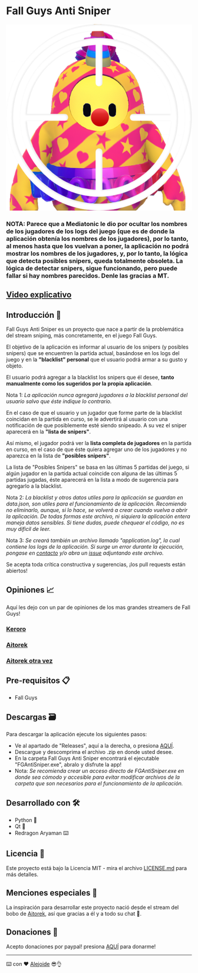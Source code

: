 # Fall Guys Anti Sniper
<p align="center"><img src="https://raw.githubusercontent.com/4l3j0Ok/fall-guys-anti-sniper/main/src/static/icon.png"></p>

### NOTA: Parece que a Mediatonic le dio por ocultar los nombres de los jugadores de los logs del juego (que es de donde la aplicación obtenía los nombres de los jugadores), por lo tanto, al menos hasta que los vuelvan a poner, la aplicación no podrá mostrar los nombres de los jugadores, y, por lo tanto, la lógica que detecta posibles snipers, queda totalmente obsoleta. La lógica de detectar snipers, sigue funcionando, pero puede fallar si hay nombres parecidos. Denle las gracias a MT.
## [Video explicativo](https://www.youtube.com/watch?v=QgWsRF-0FxI)

## Introducción 🌈

Fall Guys Anti Sniper es un proyecto que nace a partir de la problemática del stream sniping, más concretamente, en el juego Fall Guys.

El objetivo de la aplicación es informar al usuario de los snipers (y posibles snipers) que se encuentren la partida actual, basándose en los logs del juego y en la **"blacklist" personal** que el usuario podrá armar a su gusto y objeto.

El usuario podrá agregar a la blacklist los snipers que él desee, **tanto manualmente como los sugeridos por la propia aplicación**.

Nota 1: *La aplicación nunca agregará jugadores a la blacklist personal del usuario salvo que éste indique lo contrario.*

En el caso de que el usuario y un jugador que forme parte de la blacklist coincidan en la partida en curso, se le advertirá al usuario con una notificación de que posiblemente esté siendo snipeado. A su vez el sniper aparecerá en la **"lista de snipers"**.

Así mismo, el jugador podrá ver la **lista completa de jugadores** en la partida en curso, en el caso de que éste quiera agregar uno de los jugadores y no aparezca en la lista de **"posibles snipers"**.

La lista de "Posibles Snipers" se basa en las últimas 5 partidas del juego, si algún jugador en la partida actual coincide con alguna de las últimas 5 partidas jugadas, éste aparecerá en la lista a modo de sugerencia para agregarlo a la blacklist.

Nota 2: *La blacklist y otros datos utiles para la aplicación se guardan en data.json, son utiles para el funcionamiento de la aplicación. Recomiendo no eliminarlo, aunque, si lo hace, se volverá a crear cuando vuelva a abrir la aplicación. De todas formas este archivo, ni siquiera la aplicación entera maneja datos sensibles. Si tiene dudas, puede chequear el código, no es muy dificil de leer.*

Nota 3: *Se creará también un archivo llamado "application.log", la cual contiene los logs de la aplicación. Si surge un error durante la ejecución, pongase en [contacto](mailto:alejofsarmiento@gmail.com) y/o abra un [issue](https://github.com/4l3j0Ok/fall-guys-anti-sniper/issues) adjuntando este archivo.*

Se acepta toda crítica constructiva y sugerencias, ¡los pull requests están abiertos!

## Opiniones 📈
Aquí les dejo con un par de opiniones de los mas grandes streamers de Fall Guys!
### [Keroro](https://clips.twitch.tv/DreamyOptimisticCormorantYouWHY-6Ni_uHpYBUTYBtzm)
### [Aitorek](https://clips.twitch.tv/UnusualPlayfulOysterVoteNay-Qti2v5hSAqPcJ2wn)
### [Aitorek otra vez](https://clips.twitch.tv/AgileOutstandingAyeayeShazBotstix-JQ0H_uTQAdiVLWJb)

## Pre-requisitos 📋

- Fall Guys

## Descargas 🗃️

Para descargar la aplicación ejecute los siguientes pasos:
- Ve al apartado de "Releases", aquí a la derecha, o presiona [AQUÍ](https://github.com/4l3j0Ok/fall-guys-anti-sniper/releases).
- Descargue y descomprima el archivo .zip en donde usted desee.
- En la carpeta Fall Guys Anti Sniper encontrará el ejecutable "FGAntiSniper.exe", abralo y disfrute la app!
- Nota: *Se recomienda crear un acceso directo de FGAntiSniper.exe en donde sea cómodo y accesible para evitar modificar archivos de la carpeta que son necesarios para el funcionamiento de la aplicación.*
## Desarrollado con 🛠️

- Python 🐍
- Qt 🎨
- Redragon Aryaman ⌨️

## Licencia 📄

Este proyecto está bajo la Licencia MIT - mira el archivo [LICENSE.md](LICENSE.md) para más detalles.

## Menciones especiales 🎁

La inspiración para desarrollar este proyecto nació desde el stream del bobo de [Aitorek](https://twitch.tv/aitorek), así que gracias a él y a todo su chat 💞.

## Donaciones 💞
Acepto donaciones por paypal! presiona [AQUÍ](https://paypal.me/4l3j0Ok?country.x=AR&locale.x=es_XC) para donarme!

---
⌨️ con ❤️ [Alejoide](https://github.com/4l3j0Ok/) 😎👌

